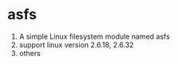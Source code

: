 # asfs
1. A simple Linux filesystem module named asfs
2. support linux version 2.6.18, 2.6.32
3. others


